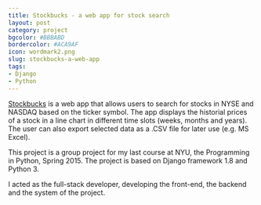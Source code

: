 ```yaml
---
title: Stockbucks - a web app for stock search
layout: post
category: project
bgcolor: #BBBABD
bordercolor: #ACA9AF
icon: wordmark2.png
slug: stockbucks-a-web-app
tags:
- Django
- Python
---
```


[Stockbucks][1] is a web app that allows users to search for stocks in NYSE and NASDAQ based on the ticker symbol. The app displays the historial prices of a stock in a line chart in different time slots (weeks, months and years). The user can also export selected data as a .CSV file for later use (e.g. MS Excel).

This project is a group project for my last course at NYU, the Programming in Python, Spring 2015. The project is based on Django framework 1.8 and Python 3.

I acted as the full-stack developer, developing the front-end, the backend and the system of the project.

[1]: http://stockbucks.herokuapp.com/
